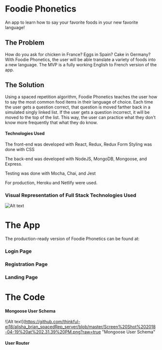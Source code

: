  # Foodie Phonetics
An app to learn how to say your favorite foods in your new favorite language!

## The Problem
How do you ask for chicken in France? Eggs in Spain? Cake in Germany? With Foodie Phonetics, the user will be able translate a variety of foods into a new language. The MVP is a fully working English to French version of the app.

## The Solution
Using a spaced repetition algorithm, Foodie Phonetics teaches the user how to say the most common food items in their language of choice. Each time the user gets a question correct, that question is moved farther back in a simulated singly linked list. If the user gets a question incorrect, it will be moved to the top of the list. This way, the user can practice what they don't know more frequently that what they do know.

#### Technologies Used ####

The front-end was developed with React, Redux, Redux Form
Styling was done with CSS

The back-end was developed with NodeJS, MongoDB, Mongoose, and Express.

Testing was done with Mocha, Chai, and Jest

For production, Heroku and Netlify were used.

### Visual Representation of Full Stack Technologies Used
![Alt text](https://github.com/thinkful-ei18/Alisha_Brian_SpacedRep_Client/blob/master/Screen%20Shot%202018-04-19%20at%202.18.54%20PM.png?raw=true "Visual representation of technologies used to create Foodie Phonetics")

# The App
The production-ready version of Foodie Phonetics can be found at: 

### Login Page

### Registration Page


### Landing Page

# The Code

#### Mongoose User Schema
![Alt text](https://github.com/thinkful-ei18/alisha_brian_spacedRep_server/blob/master/Screen%20Shot%202018-04-19%20at%202.31.39%20PM.png?raw=true "Mongoose User Schema"

#### User Router


